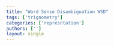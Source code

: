 ```yaml
---
title: "Word Sense Disambiguation WSD"
tags: ['trignometry']
categories: ['represntation']
authors: ['']
layout: single
---
```

